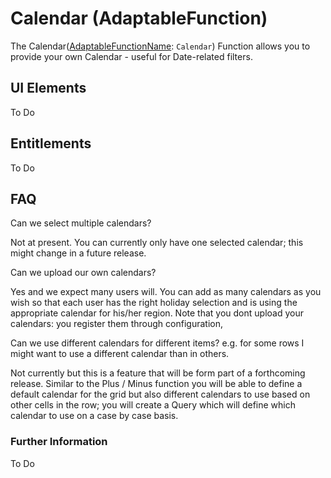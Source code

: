 # Calendar (AdaptableFunction)

The Calendar([AdaptableFunctionName](https://api.adaptabletools.com/modules/_src_predefinedconfig_common_types_.html#adaptablefunctionname): `Calendar`) Function allows you to provide your own Calendar - useful for Date-related filters.


## UI Elements
To Do

## Entitlements
To Do

## FAQ

Can we select multiple calendars?

Not at present.  You can currently only have one selected calendar; this might change in a future release.

Can we upload our own calendars?

Yes and we expect many users will.  You can add as many calendars as you wish so that each user has the right holiday selection and is using the appropriate calendar for his/her region. Note that you dont upload your calendars: you register them through configuration,

Can we use different calendars for different items? e.g. for some rows I might want to use a different calendar than in others.

Not currently but this is a feature that will be form part of a forthcoming release.  Similar to the Plus / Minus function you will be able to define a default calendar for the grid but also different calendars to use based on other cells in the row; you will create a Query which will define which calendar to use on a case by case basis.

### Further Information

To Do

